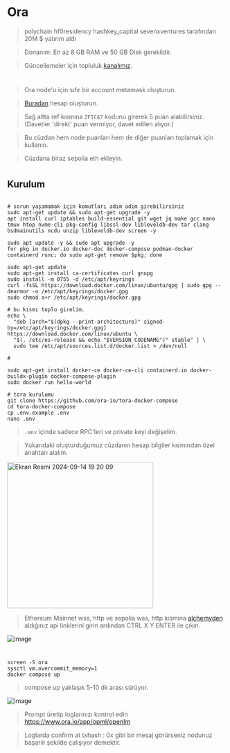 # Ora

> polychain hf0residency hashkey_capital sevenxventures tarafından 20M $ yatırım aldı

> Donanım: En az 8 GB RAM ve 50 GB Disk gereklidir.

> Güncellemeler için topluluk [kanalımız](https://t.me/RuesAnnouncement).

#

> Ora node'u için sıfır bir account metamask oluşturun.

> [Buradan](https://www.ora.io/app/tasks/dashboard/) hesap oluşturun.

> Sağ altta ref kısmına `ZFIC47` kodunu girerek 5 puan alabilirsiniz. (Davetler 'direkt' puan vermiyor, davet edilen alıyor.)

> Bu cüzdan hem node puanları hem de diğer puanları toplamak için kullanın.

> Cüzdana biraz sepolia eth ekleyin.

#

## Kurulum

```console

# sorun yaşamamak için komutları adım adım girebilirsiniz
sudo apt-get update && sudo apt-get upgrade -y
apt install curl iptables build-essential git wget jq make gcc nano tmux htop nvme-cli pkg-config libssl-dev libleveldb-dev tar clang bsdmainutils ncdu unzip libleveldb-dev screen -y

sudo apt update -y && sudo apt upgrade -y
for pkg in docker.io docker-doc docker-compose podman-docker containerd runc; do sudo apt-get remove $pkg; done

sudo apt-get update
sudo apt-get install ca-certificates curl gnupg
sudo install -m 0755 -d /etc/apt/keyrings
curl -fsSL https://download.docker.com/linux/ubuntu/gpg | sudo gpg --dearmor -o /etc/apt/keyrings/docker.gpg
sudo chmod a+r /etc/apt/keyrings/docker.gpg

# bu kısmı toplu girelim.
echo \
  "deb [arch="$(dpkg --print-architecture)" signed-by=/etc/apt/keyrings/docker.gpg] https://download.docker.com/linux/ubuntu \
  "$(. /etc/os-release && echo "$VERSION_CODENAME")" stable" | \
  sudo tee /etc/apt/sources.list.d/docker.list > /dev/null

#

sudo apt-get install docker-ce docker-ce-cli containerd.io docker-buildx-plugin docker-compose-plugin
sudo docker run hello-world
```

```console
# tora kurulumu
git clone https://github.com/ora-io/tora-docker-compose
cd tora-docker-compose
cp .env.example .env
nano .env
````

> `.env` içinde sadece RPC'leri ve private keyi değişelim.

> Yukarıdaki oluşturduğumuz cüzdanın hesap bilgiler kısmından özel anahtarı alalım.

<img width="337" alt="Ekran Resmi 2024-09-14 19 20 09" src="https://github.com/user-attachments/assets/fe908e3f-91c0-44c2-b0bb-8dcff31cb323">

> Ethereum Mainnet wss, http ve sepolia wss, http kısmına [alchemyden](https://dashboard.alchemy.com/) aldığınız api linklerini girin ardından CTRL X Y ENTER ile çıkın.

![image](https://github.com/user-attachments/assets/1c292743-8334-4b96-9dcc-9bf027f3f005)

#

```console
screen -S ora
sysctl vm.overcommit_memory=1
docker compose up
```

> compose up yaklaşık 5-10 dk arası sürüyor.

![image](https://github.com/user-attachments/assets/071706d3-78fe-47e9-b5b5-470dcbef84a4)

> Prompt üretip loglarınızı kontrol edin https://www.ora.io/app/opml/openlm

> Loglarda confirm at txhash : 0x gibi bir mesaj görürseniz nodunuz başarılı şekilde çalışıyor demektir.







